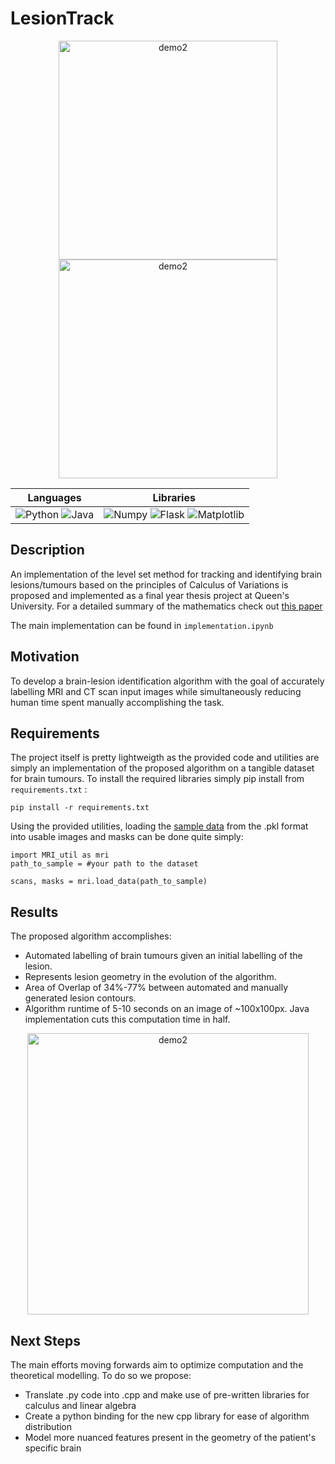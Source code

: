 # LesionTrack

<p align="center">
    <img src="https://nnethercott.github.io/natenethercott/media/capstone_fullbrain.png" height="350" alt="demo2"/>
    <img src="https://nnethercott.github.io/natenethercott/media/capstone_convergence.png" height="350" alt="demo2"/>
</p>

|**Languages** | **Libraries** |
| -----| ---- |
|![Python](https://img.shields.io/badge/Python-11ff11) ![Java](https://img.shields.io/badge/Java-ff1111)| ![Numpy](https://img.shields.io/badge/Numpy-1.19.5-11ff11) ![Flask](https://img.shields.io/badge/Pillow-9.1.0-11ff11) ![Matplotlib](https://img.shields.io/badge/Matplotlib-3.4.1-11ff11)


<a name="description"/>

## Description
An implementation of the level set method for tracking and identifying brain lesions/tumours based on the principles of Calculus of Variations is proposed and implemented as a final year thesis project at Queen's University.  For a detailed summary of the mathematics check out [this paper]( https://github.com/nnethercott/LesionTrack/blob/main/Capstone_Report.pdf)

The main implementation can be found in `implementation.ipynb` 


<a name="motivation"/>

## Motivation
To develop a brain-lesion identification algorithm with the goal of accurately labelling MRI and CT scan input images while simultaneously reducing human time spent manually accomplishing the task. 

<a name="requirements"/>

## Requirements
The project itself is pretty lightweigth as the provided code and utilities are simply an implementation of the proposed algorithm on a tangible dataset for brain tumours.  To install the required libraries simply pip install from `requirements.txt` :
```
pip install -r requirements.txt
```

Using the provided utilities, loading the [sample data](https://www.dropbox.com/s/frug3coeik782t1/sample_data.p?dl=0) from the .pkl format into usable images and masks can be done quite simply:
```
import MRI_util as mri
path_to_sample = #your path to the dataset

scans, masks = mri.load_data(path_to_sample)
```

<a name="results"/>

## Results
The proposed algorithm accomplishes:
* Automated labelling of brain tumours given an initial labelling of the lesion.
* Represents lesion geometry in the evolution of the algorithm.
* Area of Overlap of 34%-77% between automated and manually generated lesion contours.
* Algorithm runtime of 5-10 seconds on an image of ~100x100px. Java implementation cuts this computation time in half. 

<p align="center">
    <img src="https://nnethercott.github.io/natenethercott/media/capstone_test.png" height="450" alt="demo2"/>
</p>

## Next Steps
The main efforts moving forwards aim to optimize computation and the theoretical modelling. To do so we propose:
* Translate .py code into .cpp and make use of pre-written libraries for calculus and linear algebra
* Create a python binding for the new cpp library for ease of algorithm distribution 
* Model more nuanced features present in the geometry of the patient's specific brain


<!--
<img src="https://nnethercott.github.io/natenethercott/media/capstone_fullbrain.png" height="350" alt="demo2"/>
<img src="https://nnethercott.github.io/natenethercott/media/capstone_convergence.png" height="350" alt="demo2"/>
<img src="https://nnethercott.github.io/natenethercott/media/capstone_test.png" height="450" alt="demo2"/>
-->
